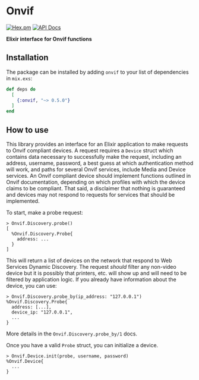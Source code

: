 # Onvif

[![Hex.pm](https://img.shields.io/hexpm/v/onvif.svg)](https://hex.pm/packages/onvif)
[![API Docs](https://img.shields.io/badge/api-docs-yellow.svg?style=flat)](https://hexdocs.pm/onvif)

**Elixir interface for Onvif functions**

## Installation

The package can be installed by adding `onvif` to your list of dependencies in `mix.exs`:

```elixir
def deps do
  [
    {:onvif, "~> 0.5.0"}
  ]
end
```

## How to use

This library provides an interface for an Elixir application to make requests to Onvif compliant devices.
A request requires a `Device` struct which contains data necessary to successfully make the request, including
an address, username, password, a best guess at which authentication method will work, and paths for several
Onvif services, include Media and Device services. An Onvif compliant device should implement functions outlined
in Onvif documentation, depending on which profiles with which the device claims to be compliant. That said,
a disclaimer that nothing is guaranteed and devices may not respond to requests for services that should be
implemented.

To start, make a probe request:
```
> Onvif.Discovery.probe()
[
  %Onvif.Discovery.Probe{
    address: ...
  }
]
```

This will return a list of devices on the network that respond to Web Services Dynamic Discovery. The request
_should_ filter any non-video device but it is possibly that printers, etc. will show up and will need to be
filtered by application logic. If you already have information about the device, you can use:
```
> Onvif.Discovery.probe_by(ip_address: "127.0.0.1")
%Onvif.Discovery.Probe{
  address: [...],
  device_ip: "127.0.0.1",
  ...
}
```
More details in the `Onvif.Discovery.probe_by/1` docs.

Once you have a valid `Probe` struct, you can initialize a device.
```
> Onvif.Device.init(probe, username, password)
%Onvif.Device{
  ...
}
```